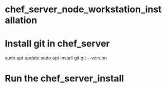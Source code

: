 # chef_server_node_workstation_installation
# Install git in chef_server
sudo apt update
sudo apt install git
git --version
# Run the chef_server_install
